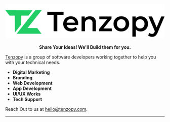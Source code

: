 #

<p align="center">
  <picture>
    <source media="(prefers-color-scheme: dark)" srcset="https://raw.githubusercontent.com/tenzopy/.github/main/assets/logo/tenzopy_logo_dark.png">
    <source media="(prefers-color-scheme: light)" srcset="https://raw.githubusercontent.com/tenzopy/.github/main/assets/logo/tenzopy_logo_white.png">
    <img src="https://raw.githubusercontent.com/tenzopy/.github/main/assets/logo/tenzopy_logo_white.png" alt="Tenzopy Logo">
  </picture>
    <br><br>
    <strong>Share Your Ideas! We'll Build them for you.</strong>
</p>

<!-- markdownlint-enable MD033 -->

[Tenzopy](https://tenzopy.com) is a group of software developers working together to help you with your technical needs.

- **Digital Marketing**
- **Branding**
- **Web Development**
- **App Development**
- **UI/UX Works**
- **Tech Support**

Reach Out to us at [hello@tenzopy.com](mailto:hello@tenzopy.com).

-----
